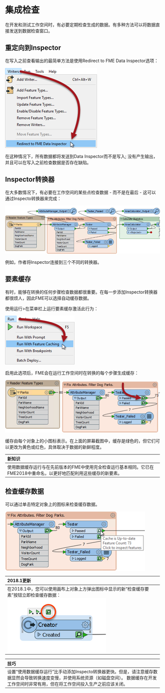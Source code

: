 # 集成检查

在开发和测试工作空间时，有必要定期检查生成的数据。有多种方法可以将数据直接发送到数据检查窗口。

## 重定向到Inspector

在写入之前查看输出的最简单方法是使用Redirect to FME Data Inspector选项：

[![](../../.gitbook/assets/img3.026.redirectoutput.png)](https://github.com/safesoftware/FMETraining/blob/Desktop-Basic-2018/DesktopBasic3WorkspaceDesign/Images/Img3.026.RedirectOutput.png)

在这种情况下，所有数据都将发送到Data Inspector而不是写入; 没有产生输出，并且可以在写入之前检查数据是否存在缺陷。

## Inspector转换器

在大多数情况下，有必要在工作空间的某些点检查数据 - 而不是在最后 - 这可以通过Inspecto转换器来完成：

[![](../../.gitbook/assets/img3.027.inspectortransformers.png)](https://github.com/safesoftware/FMETraining/blob/Desktop-Basic-2018/DesktopBasic3WorkspaceDesign/Images/Img3.027.InspectorTransformers.png)

例如，作者将Inspector连接到三个不同的转换器。

## 要素缓存

有时，能够在转换的任何步骤检查数据都很重要。在每一步添加Inspector转换器都很烦人，因此FME可以选择自动缓存数据。

使用运行&gt;在菜单栏上运行要素缓存激活此行为：

[![](../../.gitbook/assets/img3.028.runwithcaching.png)](https://github.com/safesoftware/FMETraining/blob/Desktop-Basic-2018/DesktopBasic3WorkspaceDesign/Images/Img3.028.RunWithCaching.png)

启用此选项后，FME会在运行工作空间时在转换的每个步骤生成缓存：

[![](../../.gitbook/assets/img3.029.greencaches.png)](https://github.com/safesoftware/FMETraining/blob/Desktop-Basic-2018/DesktopBasic3WorkspaceDesign/Images/Img3.029.GreenCaches.png)

缓存由每个对象上的小图标表示。在上面的屏幕截图中，缓存是绿色的，但它们可以更改为黄色或红色，具体取决于数据的新鲜程度。

|  新知识 |
| :--- |
|  使用数据缓存运行与在先前版本的FME中使用完全检查运行基本相同。它已在FME2018中重命名，以更好地匹配利用这些缓存的新要素。 |

## 检查缓存数据

可以通过单击特定对象上的图标来检查缓存数据。

[![](../../.gitbook/assets/img3.030.inspectacache.png)](https://github.com/safesoftware/FMETraining/blob/Desktop-Basic-2018/DesktopBasic3WorkspaceDesign/Images/Img3.030.InspectACache.png)

|  2018.1更新 |
| :--- |
|  在2018.1中，您可以使用画布上对象上方弹出图标中显示的新“检查缓存要素”按钮立即检查缓存数据： [![](../../.gitbook/assets/img3.029a.inspectcachedfeaturesbutton.png)](https://github.com/safesoftware/FMETraining/blob/Desktop-Basic-2018/DesktopBasic3WorkspaceDesign/Images/Img3.029a.InspectCachedFeaturesButton.png) |

|  技巧 |
| :--- |
|  设置“使用数据缓存运行”比手动添加Inspecto转换器更快。但是，请注意缓存数据显然会导致转换速度变慢，并使用系统资源（如磁盘空间）。  数据缓存在开发工作空间时非常有用，但在将工作空间投入生产之前应该关闭。 |

